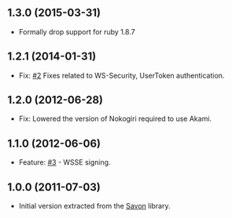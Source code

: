 ## 1.3.0 (2015-03-31)

* Formally drop support for ruby 1.8.7

## 1.2.1 (2014-01-31)
* Fix: [#2](https://github.com/savonrb/akami/pull/2) Fixes related to WS-Security,
  UserToken authentication.

## 1.2.0 (2012-06-28)

* Fix: Lowered the version of Nokogiri required to use Akami.

## 1.1.0 (2012-06-06)

* Feature: [#3](https://github.com/savonrb/akami/pull/3) - WSSE signing.

## 1.0.0 (2011-07-03)

* Initial version extracted from the [Savon](http://rubygems.org/gems/savon) library.
